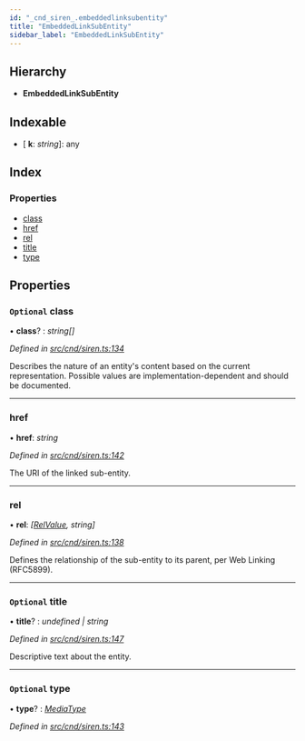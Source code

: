```yaml
---
id: "_cnd_siren_.embeddedlinksubentity"
title: "EmbeddedLinkSubEntity"
sidebar_label: "EmbeddedLinkSubEntity"
---
```


## Hierarchy

* **EmbeddedLinkSubEntity**

## Indexable

* \[ **k**: *string*\]: any

## Index

### Properties

* [class](_cnd_siren_.embeddedlinksubentity.md#optional-class)
* [href](_cnd_siren_.embeddedlinksubentity.md#href)
* [rel](_cnd_siren_.embeddedlinksubentity.md#rel)
* [title](_cnd_siren_.embeddedlinksubentity.md#optional-title)
* [type](_cnd_siren_.embeddedlinksubentity.md#optional-type)

## Properties

### `Optional` class

• **class**? : *string[]*

*Defined in [src/cnd/siren.ts:134](https://github.com/comit-network/comit-js-sdk/blob/ee6360f/src/cnd/siren.ts#L134)*

Describes the nature of an entity's content based on the current representation. Possible values are implementation-dependent and should be documented.

___

###  href

• **href**: *string*

*Defined in [src/cnd/siren.ts:142](https://github.com/comit-network/comit-js-sdk/blob/ee6360f/src/cnd/siren.ts#L142)*

The URI of the linked sub-entity.

___

###  rel

• **rel**: *[[RelValue](../modules/_cnd_siren_.md#relvalue), string]*

*Defined in [src/cnd/siren.ts:138](https://github.com/comit-network/comit-js-sdk/blob/ee6360f/src/cnd/siren.ts#L138)*

Defines the relationship of the sub-entity to its parent, per Web Linking (RFC5899).

___

### `Optional` title

• **title**? : *undefined | string*

*Defined in [src/cnd/siren.ts:147](https://github.com/comit-network/comit-js-sdk/blob/ee6360f/src/cnd/siren.ts#L147)*

Descriptive text about the entity.

___

### `Optional` type

• **type**? : *[MediaType](../modules/_cnd_siren_.md#mediatype)*

*Defined in [src/cnd/siren.ts:143](https://github.com/comit-network/comit-js-sdk/blob/ee6360f/src/cnd/siren.ts#L143)*
